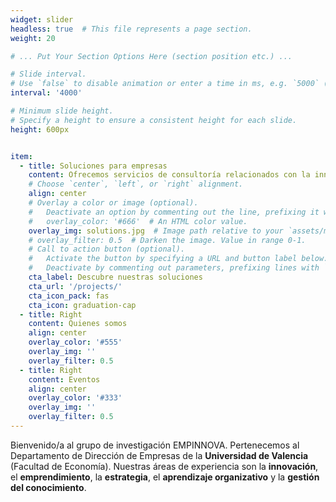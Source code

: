 ```yaml
---
widget: slider
headless: true  # This file represents a page section.
weight: 20

# ... Put Your Section Options Here (section position etc.) ...

# Slide interval.
# Use `false` to disable animation or enter a time in ms, e.g. `5000` (5s).
interval: '4000'

# Minimum slide height.
# Specify a height to ensure a consistent height for each slide.
height: 600px


item:
  - title: Soluciones para empresas
    content: Ofrecemos servicios de consultoría relacionados con la innovación, las redes organizativas, el desarrollo de líderes, la satisfacción laboral y la transformación digital.
    # Choose `center`, `left`, or `right` alignment.
    align: center
    # Overlay a color or image (optional).
    #   Deactivate an option by commenting out the line, prefixing it with `#`.
    #   overlay_color: '#666'  # An HTML color value.
    overlay_img: solutions.jpg  # Image path relative to your `assets/media/` folder
    # overlay_filter: 0.5  # Darken the image. Value in range 0-1.
    # Call to action button (optional).
    #   Activate the button by specifying a URL and button label below.
    #   Deactivate by commenting out parameters, prefixing lines with `#`.
    cta_label: Descubre nuestras soluciones
    cta_url: '/projects/'
    cta_icon_pack: fas
    cta_icon: graduation-cap
  - title: Right
    content: Quienes somos
    align: center
    overlay_color: '#555'
    overlay_img: ''
    overlay_filter: 0.5
  - title: Right
    content: Eventos
    align: center
    overlay_color: '#333'
    overlay_img: ''
    overlay_filter: 0.5
---
```

Bienvenido/a al grupo de investigación EMPINNOVA. Pertenecemos al Departamento de Dirección de Empresas de la **Universidad de Valencia** (Facultad de Economía). Nuestras áreas de experiencia son la **innovación**, el **emprendimiento**, la **estrategia**, el **aprendizaje organizativo** y la **gestión del conocimiento**.  